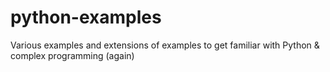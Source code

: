 # python-examples
Various examples and extensions of examples to get familiar with Python &amp; complex programming (again)
